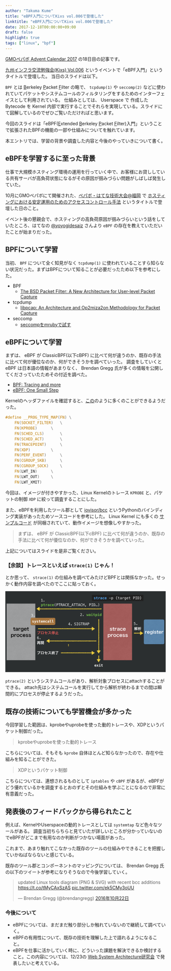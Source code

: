 ```yaml
---
author: "Takuma Kume"
title: "eBPF入門についてKixs vol.006で登壇した"
linktitle: "eBPF入門についてKixs vol.006で登壇した"
date: 2017-12-18T00:00:00+09:00
draft: false
highlight: true
tags: ["linux", "bpf"]
---
```


[GMOペパボ Advent Calendar 2017](https://qiita.com/advent-calendar/2017/pepabo) の18日目の記事です。

[九州インフラ交流勉強会(Kixs) Vol.006](https://kixs.connpass.com/event/69643/) というイベントで「eBPF入門」というタイトルで登壇した。
当日のスライドは以下。

<script async class="speakerdeck-embed" data-id="863e9f0eb2a64ac3bbb00f09ff5250bf" data-ratio="1.77777777777778" src="//speakerdeck.com/assets/embed.js"></script>

`BPF` とは <u>B</u>erkeley <u>P</u>acket <u>F</u>ilter の略で、 `tcpdump(1)` や `seccomp(2)` などに使われていてパケットやシステムコールのフィルタリングをするためのインターフェイスとして利用されている。
仕組みとしては、 Userspace で 作成した Bytecode を Kernel 内部で実行することでそれらを実現している。スライドにて図解しているのでぜひご覧いただければと思います。

今回のスライドは「eBPF(<u>E</u>xtended <u>B</u>erkeley <u>P</u>acket <u>F</u>ilter)入門」ということで拡張されたBPFの機能の一部や仕組みについてを触れています。

本エントリでは、学習の背景や調査した内容と今後のやっていきについて書く。

## eBPFを学習するに至った背景

仕事で大規模ホスティング環境の運用を行っていく中で、お客様にお貸ししている共有サーバが高負荷状態になるがその原因が掴みづらい問題がしばしば発生していた。

10月にGMOペパボにて開催された、[ペパボ・はてな技術大会@福岡](https://pepabo.connpass.com/event/65932/) で [ホスティングにおける安定運用のためのアクセスコントロール手法](https://speakerdeck.com/takumakume/hosuteinguniokeruan-ding-yun-yong-falsetamefalseakusesukontororushou-fa) というタイトルで登壇した日のこと。

イベント後の懇親会で、ホスティングの高負荷原因が掴みづらいという話をしていたところ、はてなの [@yoyogidesaiz](https://twitter.com/yoyogidesaiz) さんより `eBPF` の存在を教えていただいたことが始まりだった。

## BPFについて学習

当初、 `BPF` について全く知見がなく `tcpdump(1)` に使われていることすら知らない状況だった。まずはBPFについて知ることが必要だったため以下を参考にした。

  - BPF
    - [The BSD Packet Filter: A New Architecture for User-level Packet Capture](http://www.tcpdump.org/papers/bpf-usenix93.pdf)
  - tcpdump
    - [libpcap: An Architecture and Op2miza2on Methodology for Packet Capture](https://sharkfestus.wireshark.org/sharkfest.11/presentations/McCanne-Sharkfest'11_Keynote_Address.pdf)
  - seccomp
    - [seccompをmrubyで試す](http://udzura.hatenablog.jp/entry/2016/11/18/160020)


## eBPFについて学習

まずは、 eBPF が ClassicBPF(以下cBPF) に比べて何が違うのか、既存の手法に比べて何が優位なのか、何ができそうかを調べていった。
調査をしていくと eBPF は日本語の情報があまりなく、 Brendan Gregg 氏が多くの情報を公開してくださっていたためその付近を調べた。

  - [BPF: Tracing and more](https://www.slideshare.net/brendangregg/bpf-tracing-and-more)
  - [eBPF: One Small Step](http://www.brendangregg.com/blog/2015-05-15/ebpf-one-small-step.html)

Kernelのヘッダファイルを確認すると、[この](https://github.com/torvalds/linux/blob/v4.14/include/trace/events/bpf.h#L12)のように多くのことができるようだった。

```c
#define __PROG_TYPE_MAP(FN)	\
	FN(SOCKET_FILTER)	\
	FN(KPROBE)		\
	FN(SCHED_CLS)		\
	FN(SCHED_ACT)		\
	FN(TRACEPOINT)		\
	FN(XDP)			\
	FN(PERF_EVENT)		\
	FN(CGROUP_SKB)		\
	FN(CGROUP_SOCK)		\
	FN(LWT_IN)		\
	FN(LWT_OUT)		\
	FN(LWT_XMIT)
```

今回は、イメージが付きやすかった、Linux Kernelのトレース `KPROBE` と、パケットの制御 `XDP` に絞って調査することにした。

また、eBPFを利用したツール郡として [iovisor/bcc](https://github.com/iovisor/bcc) というPythonのバインディング実装があったためソースコードを参考にした。
Linux Kernel にも多くの [サンプルコード](https://github.com/torvalds/linux/tree/v4.14/samples/bpf) が同梱されていて、動作イメージを想像しやすかった。

> まずは、 eBPF が ClassicBPF(以下cBPF) に比べて何が違うのか、既存の手法に比べて何が優位なのか、何ができそうかを調べていった。

上記についてはスライドを是非ご覧ください。

### 【余談】トレースといえば `strace(1)` じゃん！

とか思って、 `strace(1)` の仕組みを調べてみたけどBPFとは関係なかった。せっかく動作内容を調べたのでここに貼っておく。

![strace](/img/2017-12-18/strace.png)

`ptrace(2)` というシステムコールがあり、解析対象プロセスにattachすることができる。
attach先はシステムコールを実行してから解析が終わるまでの間は瞬間的にプロセスが停止するようだった。

## 既存の技術についても学習機会が多かった

今回学習した範囲は、kprobeやuprobeを使った動的トレースや、XDPというパケット制御だった。

> kprobeやuprobeを使った動的トレース

こちらについては、そもそも `kprobe` 自体ほとんど知らなかったので、存在や仕組みを知ることができた。

> XDPというパケット制御

こちらについては、連想されるものとして `iptables` や `cBPF` があるが、eBPFがどう優れているかを調査するとおのずとその仕組みを学ぶことになるので非常に有意義だった。

## 発表後のフィードバックから得られたこと

例えば、KernelやUserspaceの動的トレースとしては `systemtap` など色々なツールがある。
調査当初ちらちらと見ていたが詳しいところが分かっていないのでeBPFがどこまで有用なのか判断がつかない場面があった。

これまで、あまり触れてこなかった既存のツールの仕組みやできることを把握していかねばならないと感じている。

既存のツール郡とコンポーネントのマッピングについては、 Brendan Gregg 氏の以下のツイートが参考になりそうなので今後学習していく。

<blockquote class="twitter-tweet" data-lang="ja"><p lang="en" dir="ltr">updated Linux tools diagram (PNG &amp; SVG) with recent bcc additions <a href="https://t.co/tMyCAxSzAS">https://t.co/tMyCAxSzAS</a> <a href="https://t.co/ek5CMy3oUU">pic.twitter.com/ek5CMy3oUU</a></p>&mdash; Brendan Gregg (@brendangregg) <a href="https://twitter.com/brendangregg/status/789923778960633856?ref_src=twsrc%5Etfw">2016年10月22日</a></blockquote>
<script async src="https://platform.twitter.com/widgets.js" charset="utf-8"></script>

### 今後について

- eBPFについては、まだまだ触り部分しか触れていないので継続して調べていく。
- eBPFの有用性について、既存の技術を理解した上で語れるようになること。
- eBPFを仕事に活かしていく時に、どういった課題を解決できるか検討すること。この内容については、12/23の [Web System Architecture研究会](http://websystemarchitecture.hatenablog.jp/entry/2017/11/16/182041) で発表したいと考えている。
